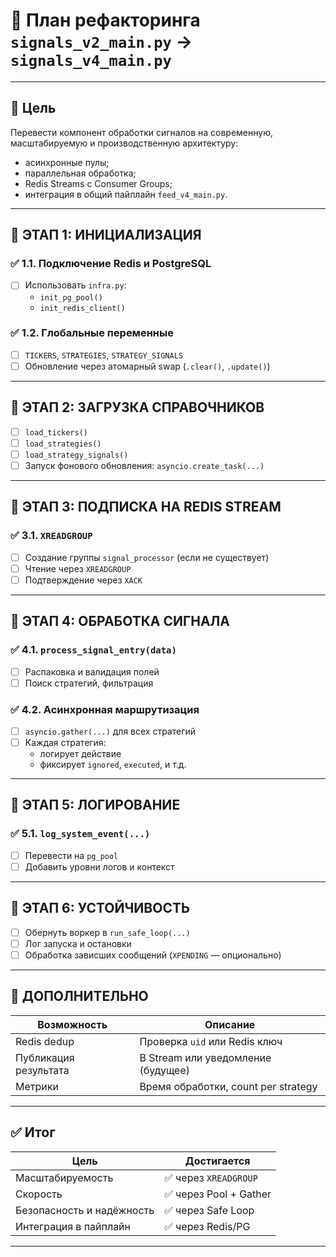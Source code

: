 # 🔧 План рефакторинга `signals_v2_main.py` → `signals_v4_main.py`

---

## 🎯 Цель

Перевести компонент обработки сигналов на современную, масштабируемую и производственную архитектуру:
- асинхронные пулы;
- параллельная обработка;
- Redis Streams с Consumer Groups;
- интеграция в общий пайплайн `feed_v4_main.py`.

---

## 🔹 ЭТАП 1: ИНИЦИАЛИЗАЦИЯ

### ✅ 1.1. Подключение Redis и PostgreSQL
- [ ] Использовать `infra.py`:
  - `init_pg_pool()`
  - `init_redis_client()`

### ✅ 1.2. Глобальные переменные
- [ ] `TICKERS`, `STRATEGIES`, `STRATEGY_SIGNALS`
- [ ] Обновление через атомарный swap (`.clear()`, `.update()`)

---

## 🔹 ЭТАП 2: ЗАГРУЗКА СПРАВОЧНИКОВ

- [ ] `load_tickers()`
- [ ] `load_strategies()`
- [ ] `load_strategy_signals()`
- [ ] Запуск фонового обновления: `asyncio.create_task(...)`

---

## 🔹 ЭТАП 3: ПОДПИСКА НА REDIS STREAM

### ✅ 3.1. `XREADGROUP`
- [ ] Создание группы `signal_processor` (если не существует)
- [ ] Чтение через `XREADGROUP`
- [ ] Подтверждение через `XACK`

---

## 🔹 ЭТАП 4: ОБРАБОТКА СИГНАЛА

### ✅ 4.1. `process_signal_entry(data)`
- [ ] Распаковка и валидация полей
- [ ] Поиск стратегий, фильтрация

### ✅ 4.2. Асинхронная маршрутизация
- [ ] `asyncio.gather(...)` для всех стратегий
- [ ] Каждая стратегия:
  - логирует действие
  - фиксирует `ignored`, `executed`, и т.д.

---

## 🔹 ЭТАП 5: ЛОГИРОВАНИЕ

### ✅ 5.1. `log_system_event(...)`
- [ ] Перевести на `pg_pool`
- [ ] Добавить уровни логов и контекст

---

## 🔹 ЭТАП 6: УСТОЙЧИВОСТЬ

- [ ] Обернуть воркер в `run_safe_loop(...)`
- [ ] Лог запуска и остановки
- [ ] Обработка зависших сообщений (`XPENDING` — опционально)

---

## 🧠 ДОПОЛНИТЕЛЬНО

| Возможность             | Описание                                 |
|-------------------------|------------------------------------------|
| Redis dedup             | Проверка `uid` или Redis ключ            |
| Публикация результата   | В Stream или уведомление (будущее)       |
| Метрики                 | Время обработки, count per strategy      |

---

## ✅ Итог

| Цель                             | Достигается |
|----------------------------------|-------------|
| Масштабируемость                 | ✅ через `XREADGROUP` |
| Скорость                         | ✅ через Pool + Gather |
| Безопасность и надёжность        | ✅ через Safe Loop     |
| Интеграция в пайплайн            | ✅ через Redis/PG      |

---